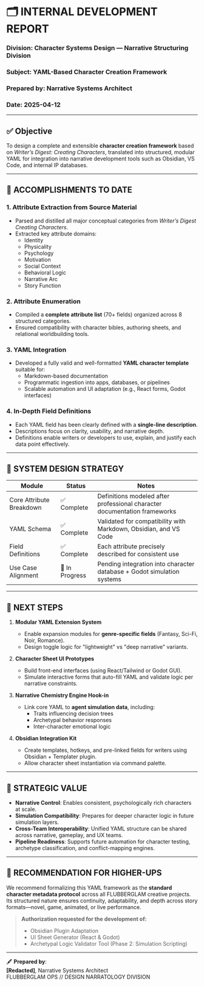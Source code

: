 # 🗂 INTERNAL DEVELOPMENT REPORT

### Division: Character Systems Design — Narrative Structuring Division

### Subject: YAML-Based Character Creation Framework

### Prepared by: Narrative Systems Architect

### Date: 2025-04-12

---

## ✅ Objective

To design a complete and extensible **character creation framework** based on _Writer’s Digest: Creating Characters_, translated into structured, modular YAML for integration into narrative development tools such as Obsidian, VS Code, and internal IP databases.

---

## 🧩 ACCOMPLISHMENTS TO DATE

### 1. **Attribute Extraction from Source Material**

- Parsed and distilled all major conceptual categories from _Writer’s Digest Creating Characters_.
- Extracted key attribute domains:
  - Identity
  - Physicality
  - Psychology
  - Motivation
  - Social Context
  - Behavioral Logic
  - Narrative Arc
  - Story Function

### 2. **Attribute Enumeration**

- Compiled a **complete attribute list** (70+ fields) organized across 8 structured categories.
- Ensured compatibility with character bibles, authoring sheets, and relational worldbuilding tools.

### 3. **YAML Integration**

- Developed a fully valid and well-formatted **YAML character template** suitable for:
  - Markdown-based documentation
  - Programmatic ingestion into apps, databases, or pipelines
  - Scalable automation and UI adaptation (e.g., React forms, Godot interfaces)

### 4. **In-Depth Field Definitions**

- Each YAML field has been clearly defined with a **single-line description**.
- Descriptions focus on clarity, usability, and narrative depth.
- Definitions enable writers or developers to use, explain, and justify each data point effectively.

---

## 🔧 SYSTEM DESIGN STRATEGY

| Module                   | Status         | Notes                                                                     |
| ------------------------ | -------------- | ------------------------------------------------------------------------- |
| Core Attribute Breakdown | ✅ Complete    | Definitions modeled after professional character documentation frameworks |
| YAML Schema              | ✅ Complete    | Validated for compatibility with Markdown, Obsidian, and VS Code          |
| Field Definitions        | ✅ Complete    | Each attribute precisely described for consistent use                     |
| Use Case Alignment       | 🔄 In Progress | Pending integration into character database + Godot simulation systems    |

---

## 📌 NEXT STEPS

1. **Modular YAML Extension System**

   - Enable expansion modules for **genre-specific fields** (Fantasy, Sci-Fi, Noir, Romance).
   - Design toggle logic for "lightweight" vs "deep narrative" variants.

2. **Character Sheet UI Prototypes**

   - Build front-end interfaces (using React/Tailwind or Godot GUI).
   - Simulate interactive forms that auto-fill YAML and validate logic per narrative constraints.

3. **Narrative Chemistry Engine Hook-in**

   - Link core YAML to **agent simulation data**, including:
     - Traits influencing decision trees
     - Archetypal behavior responses
     - Inter-character emotional logic

4. **Obsidian Integration Kit**
   - Create templates, hotkeys, and pre-linked fields for writers using Obsidian + Templater plugin.
   - Allow character sheet instantiation via command palette.

---

## 🧠 STRATEGIC VALUE

- **Narrative Control**: Enables consistent, psychologically rich characters at scale.
- **Simulation Compatibility**: Prepares for deeper character logic in future simulation layers.
- **Cross-Team Interoperability**: Unified YAML structure can be shared across narrative, gameplay, and UX teams.
- **Pipeline Readiness**: Supports future automation for character testing, archetype classification, and conflict-mapping engines.

---

## 🫡 RECOMMENDATION FOR HIGHER-UPS

We recommend formalizing this YAML framework as the **standard character metadata protocol** across all FLUBBERGLAM creative projects. Its structured nature ensures continuity, adaptability, and depth across story formats—novel, game, animated, or live performance.

> **Authorization requested for the development of:**
>
> - Obsidian Plugin Adaptation
> - UI Sheet Generator (React & Godot)
> - Archetypal Logic Validator Tool (Phase 2: Simulation Scripting)

---

🖋 **Prepared by**:  
**[Redacted]**, Narrative Systems Architect  
FLUBBERGLAM OPS // DESIGN NARRATOLOGY DIVISION
